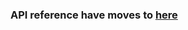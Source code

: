 ### API reference have moves to [here](https://api-docs.reddio.com/?_gl=1*ypylb2*_ga*NzgzNDU3NTczLjE2NTA1MDYzMDY.*_ga_DZPN2FT3DF*MTY3NzQ4ODc2OC4yODQuMS4xNjc3NDkxMTY5LjAuMC4w)
